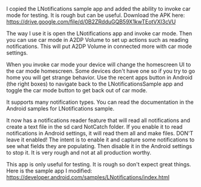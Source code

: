 I copied the LNotifications sample app and added the ability to invoke car mode for testing.  It is rough but can be useful.  Download the APK here: https://drive.google.com/file/d/0B2ZRdduGQB59X1kwTEotVXI3cVU

The way I use it is open the LNotifications app and invoke car mode.  Then you can use car mode in A2DP Volume to set up actions such as reading notifications.  This will put A2DP Volume in connected more with car mode settings.

When you invoke car mode your device will change the homescreen UI to the car mode homescreen.  Some devices don't have one so if you try to go home you will get strange behavior.  Use the recent apps button in Android (the right boxes) to navigate back to the LNotificationsSample app and toggle the car mode button to get back out of car mode.  

It supports many notification types.  You can read the documentation in the Android samples for LNotifications sample.  

It now has a notifications reader feature that will read all notifications and create a text file in the sd card NotCatch folder.  If you enable it to read notifications in Android settings, it will read them all and make files.  DON'T leave it enabled!  The intent is to enable it and capture some notifications to see what fields they are populating.  Then disable it in the Android settings to stop it.  It is very rough and not at all production worthy.  

This app is only useful for testing.  It is rough so don't expect great things.  Here is the sample app I modified: https://developer.android.com/samples/LNotifications/index.html  